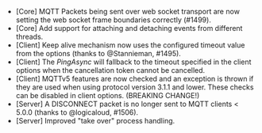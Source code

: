 * [Core] MQTT Packets being sent over web socket transport are now setting the web socket frame boundaries correctly (#1499).
* [Core] Add support for attaching and detaching events from different threads.
* [Client] Keep alive mechanism now uses the configured timeout value from the options (thanks to @Stannieman, #1495).
* [Client] The _PingAsync_ will fallback to the timeout specified in the client options when the cancellation token cannot be cancelled.
* [Client] MQTTv5 features are now checked and an exception is thrown if they are used when using protocol version 3.1.1 and lower. These checks can be disabled in client options. (BREAKING CHANGE!)
* [Server] A DISCONNECT packet is no longer sent to MQTT clients < 5.0.0 (thanks to @logicaloud, #1506).
* [Server] Improved "take over" process handling.
